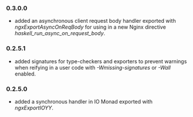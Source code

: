 ### 0.3.0.0

- added an asynchronous client request body handler exported with
  *ngxExportAsyncOnReqBody* for using in a new Nginx directive
  *haskell_run_async_on_request_body*.

### 0.2.5.1

- added signatures for type-checkers and exporters to prevent warnings when
  reifying in a user code with *-Wmissing-signatures* or *-Wall* enabled.

### 0.2.5.0

- added a synchronous handler in IO Monad exported with *ngxExportIOYY*.


